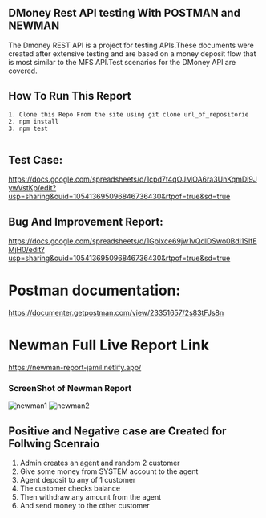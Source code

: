 ## DMoney Rest API testing With POSTMAN and NEWMAN

The Dmoney REST API is a project for testing APIs.These documents were created after extensive testing and are based on a money deposit flow that is most similar to the MFS API.Test scenarios for the DMoney API are covered.

## How To Run This Report
```
1. Clone this Repo From the site using git clone url_of_repositorie
2. npm install
3. npm test


```
## Test Case:
https://docs.google.com/spreadsheets/d/1cpd7t4qOJMOA6ra3UnKqmDi9JywVstKp/edit?usp=sharing&ouid=105413695096846736430&rtpof=true&sd=true

## Bug And Improvement Report:
https://docs.google.com/spreadsheets/d/1GpIxce69jw1vQdlDSwo0Bdi1SlfEMjH0/edit?usp=sharing&ouid=105413695096846736430&rtpof=true&sd=true

# Postman documentation:
https://documenter.getpostman.com/view/23351657/2s83tFJs8n

# Newman Full Live Report Link
https://newman-report-jamil.netlify.app/

### ScreenShot of Newman Report

![newman1](https://user-images.githubusercontent.com/38850936/194350530-876e9f5e-4b0a-4ec6-8e76-c6bc4629b117.PNG)
![newman2](https://user-images.githubusercontent.com/38850936/194350553-7b51c1be-a0c4-48b1-9cf6-e00180b3ad88.PNG)

## Positive and Negative case are Created for Follwing Scenraio

1. Admin creates an agent and random 2 customer
2. Give some money from SYSTEM account to the agent
3. Agent deposit to any of 1 customer
4. The customer checks balance
5. Then withdraw any amount from the agent
6. And send money to the other customer


